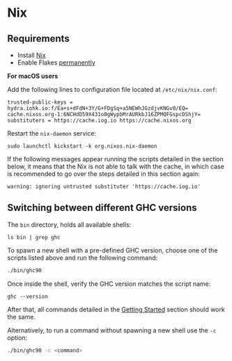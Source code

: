 # Nix

## Requirements

- Install [Nix](https://nixos.org/download.html)
- Enable Flakes [permanently](https://nixos.wiki/wiki/Flakes#Permanent)

**For macOS users**

Add the following lines to configuration file located at `/etc/nix/nix.conf`:

```
trusted-public-keys = hydra.iohk.io:f/Ea+s+dFdN+3Y/G+FDgSq+a5NEWhJGzdjvKNGv0/EQ= cache.nixos.org-1:6NCHdD59X431o0gWypbMrAURkbJ16ZPMQFGspcDShjY=
substituters = https://cache.iog.io https://cache.nixos.org
```

Restart the `nix-daemon` service:

```
sudo launchctl kickstart -k org.nixos.nix-daemon
```

If the following messages appear running the scripts detailed in the section
below, it means that the Nix is not able to talk with the cache, in which case
is recommended to go over the steps detailed in this section again:

```
warning: ignoring untrusted substituter 'https://cache.iog.io'
```

## Switching between different GHC versions

The `bin` directory, holds all available shells:

```
ls bin | grep ghc
```

To spawn a new shell with a pre-defined GHC version, choose one of the scripts
listed above and run the following command:

```sh
./bin/ghc90
```

Once inside the shell, verify the GHC version matches the script name:

```
ghc --version
```

After that, all commands detailed in the [Getting
Started](../README.md#getting-started) section should work the same.

Alternatively, to run a command without spawning a new shell use the `-c`
option:

```sh
./bin/ghc90 -c <command>
```
